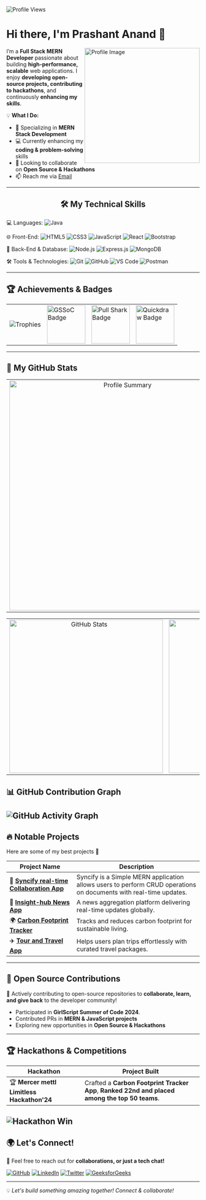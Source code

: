 ![Profile Views](https://komarev.com/ghpvc/?username=PrashantAnand03&label=Profile%20Views&color=0e75b6&style=flat)

# Hi there, I'm Prashant Anand 👋
<img align="right" src="https://github.com/SankshipthShetty/SankshipthShetty/assets/99337968/2bd05422-3a3b-4d7c-94a1-7cdb584c09d7" alt="Profile Image" width="300"/>

I’m a **Full Stack MERN Developer** passionate about building **high-performance, scalable** web applications. I enjoy **developing open-source projects, contributing to hackathons**, and continuously **enhancing my skills**.

💡 **What I Do:**  
- 🎯 Specializing in **MERN Stack Development**  
- 💻 Currently enhancing my **coding & problem-solving** skills  
- 👯 Looking to collaborate on **Open Source & Hackathons**  
- 📫 Reach me via [Email](mailto:prashantanandcse2025@gmail.com)  

---
<h2 align="center">🛠 My Technical Skills</h2>  
  
  💻 Languages:
   <img alt="Java" src="https://img.shields.io/badge/Java-ED8B00?style=for-the-badge&logo=java&logoColor=white" />
  <br>

  🌐 Front-End:
    <img alt="HTML5" src="https://img.shields.io/badge/HTML5-E34F26?style=for-the-badge&logo=html5&logoColor=white" />
    <img alt="CSS3" src="https://img.shields.io/badge/CSS3-1572B6?style=for-the-badge&logo=css3&logoColor=white" />
    <img alt="JavaScript" src="https://img.shields.io/badge/JavaScript-F7DF1E?style=for-the-badge&logo=javascript&logoColor=black" />
    <img alt="React" src="https://img.shields.io/badge/React-20232A?style=for-the-badge&logo=react&logoColor=61DAFB" />
    <img alt="Bootstrap" src="https://img.shields.io/badge/Bootstrap-563D7C?style=for-the-badge&logo=bootstrap&logoColor=white" />
  <br>

  🔧 Back-End & Database:
    <img alt="Node.js" src="https://img.shields.io/badge/Node.js-339933?style=for-the-badge&logo=nodedotjs&logoColor=white" />
    <img alt="Express.js" src="https://img.shields.io/badge/Express.js-000000?style=for-the-badge&logo=express&logoColor=white" />
    <img alt="MongoDB" src="https://img.shields.io/badge/MongoDB-47A248?style=for-the-badge&logo=mongodb&logoColor=white" />
  <br>

  🛠 Tools & Technologies:
    <img alt="Git" src="https://img.shields.io/badge/Git-F05032?style=for-the-badge&logo=git&logoColor=white" />
    <img alt="GitHub" src="https://img.shields.io/badge/GitHub-181717?style=for-the-badge&logo=github&logoColor=white" />
    <img alt="VS Code" src="https://img.shields.io/badge/VS%20Code-007ACC?style=for-the-badge&logo=visual-studio-code&logoColor=white" />
    <img alt="Postman" src="https://img.shields.io/badge/Postman-FF6C37?style=for-the-badge&logo=postman&logoColor=white" />
</p>

---

## 🏆 **Achievements & Badges**  

<table>
  <tr>
    <td><img src="https://github-profile-trophy.vercel.app/?username=PrashantAnand03&theme=tokyonight&no-bg=true&no-frame=true&margin-w=10&column=4&title=Commit,Repositories,PullRequest,Junior" alt="Trophies" /></td>
    <td><img src="https://gssoc.girlscript.tech/badges/1.png?imwidth=96" width="100px" height="100px" alt="GSSoC Badge" /></td>
    <td><a href="https://github.com/PrashantAnand03"><img src="https://github.githubassets.com/images/modules/profile/achievements/pull-shark-default.png" width="100px" height="100px" alt="Pull Shark Badge" /></a></td>
<td><a href="https://github.com/users/PrashantAnand03/achievements/quickdraw"><img src="https://github.githubassets.com/images/modules/profile/achievements/quickdraw-default.png" width="100px" height="100px" alt="Quickdraw Badge" /></a></td>
</tr>
</table>

---

## 🚀 **My GitHub Stats**  

<table width="100%" align="center">
  <tr>
    <td align="center" colspan="2">
      <img width="600em" src="http://github-profile-summary-cards.vercel.app/api/cards/profile-details?username=PrashantAnand03&theme=tokyonight" alt="Profile Summary">
    </td>
  </tr>
</table>

<table width="100%" align="center">
  <tr>
    <td align="center">
      <img width="400em" src="https://github-readme-stats.vercel.app/api?username=PrashantAnand03&show_icons=true&theme=tokyonight&hide_border=false" alt="GitHub Stats"/>
    </td>
    <td align="center">
      <img width="400em" src="https://github-readme-stats.vercel.app/api/top-langs/?username=PrashantAnand03&layout=compact&theme=tokyonight&langs_count=8&hide_border=false" alt="Top Languages"/>
    </td>
  </tr>
</table>


## 📊 **GitHub Contribution Graph**
![GitHub Activity Graph](https://github-readme-activity-graph.vercel.app/graph?username=PrashantAnand03&theme=tokyo-night)
---

## 🔥 **Notable Projects**
Here are some of my best projects 🚀

| Project Name  | Description  |
|--------------|-------------|
| 💬 **[Syncify real-time Collaboration App](https://frontendproj-xi.vercel.app/)**  | Syncify is a Simple MERN application allows users to perform CRUD operations on documents with real-time updates. |
| 📰 **[Insight-hub News App](https://insight-hub-green.vercel.app/)**  | A news aggregation platform delivering real-time updates globally. |
| 🌍 **[Carbon Footprint Tracker](https://carbon-footprint-tracker-rho.vercel.app/)**  | Tracks and reduces carbon footprint for sustainable living. |
| ✈️ **[Tour and Travel App](https://659b0dc3482624d15119b69b--endearing-rugelach-0c6e02.netlify.app/)** | Helps users plan trips effortlessly with curated travel packages. |

---
## 🌱 **Open Source Contributions**
🎯 Actively contributing to open-source repositories to **collaborate, learn, and give back** to the developer community!  
- Participated in **GirlScript Summer of Code 2024**.
- Contributed PRs in **MERN & JavaScript projects**  
- Exploring new opportunities in **Open Source & Hackathons**  
---

## 🏆 **Hackathons & Competitions**

| Hackathon | Project Built |
|-----------|--------------|
| 🏆 **Mercer mettl Limitless Hackathon'24** | Crafted a **Carbon Footprint Tracker App**, **Ranked 22nd and placed among the top 50 teams**. |

![Hackathon Win](https://media.giphy.com/media/xT9IgzoKnwFNmISR8I/giphy.gif)  
---

## 🌍 **Let's Connect!**
💬 Feel free to reach out for **collaborations, or just a tech chat!**  

[![GitHub](https://img.shields.io/badge/GitHub-181717?style=for-the-badge&logo=github)](https://github.com/PrashantAnand03)
[![LinkedIn](https://img.shields.io/badge/LinkedIn-0A66C2?style=for-the-badge&logo=linkedin&logoColor=white)](https://www.linkedin.com/in/prashantanand03/)
[![Twitter](https://img.shields.io/badge/Twitter-1DA1F2?style=for-the-badge&logo=twitter&logoColor=white)](https://twitter.com/PrashanAnand)
[![GeeksforGeeks](https://img.shields.io/badge/GeeksforGeeks-0F9D58?style=for-the-badge&logo=geeksforgeeks&logoColor=white)](https://auth.geeksforgeeks.org/user/prashantanand03)

---

💡 *Let's build something amazing together! Connect & collaborate!*
